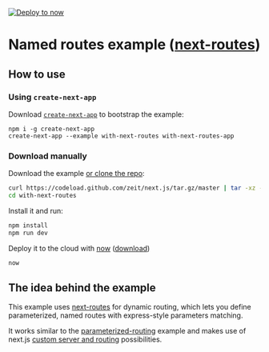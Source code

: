 [![Deploy to now](https://deploy.now.sh/static/button.svg)](https://deploy.now.sh/?repo=https://github.com/zeit/next.js/tree/master/examples/with-next-routes)
# Named routes example ([next-routes](https://github.com/fridays/next-routes))

## How to use

### Using `create-next-app`

Download [`create-next-app`](https://github.com/segmentio/create-next-app) to bootstrap the example:

```
npm i -g create-next-app
create-next-app --example with-next-routes with-next-routes-app
```

### Download manually

Download the example [or clone the repo](https://github.com/zeit/next.js):

```bash
curl https://codeload.github.com/zeit/next.js/tar.gz/master | tar -xz --strip=2 next.js-master/examples/with-next-routes
cd with-next-routes
```

Install it and run:

```bash
npm install
npm run dev
```

Deploy it to the cloud with [now](https://zeit.co/now) ([download](https://zeit.co/download))

```bash
now
```

## The idea behind the example

This example uses [next-routes](https://github.com/fridays/next-routes) for dynamic routing, which lets you define parameterized, named routes with express-style parameters matching.

It works similar to the [parameterized-routing](https://github.com/zeit/next.js/tree/master/examples/parameterized-routing) example and makes use of next.js [custom server and routing](https://github.com/zeit/next.js#custom-server-and-routing) possibilities.
